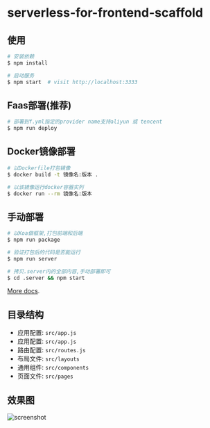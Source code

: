 # serverless-for-frontend-scaffold

## 使用

```bash
# 安装依赖
$ npm install

# 启动服务
$ npm start  # visit http://localhost:3333
```

## Faas部署(推荐)

```bash
# 部署到f.yml指定的provider name支持aliyun 或 tencent
$ npm run deploy
```

## Docker镜像部署

```bash
# 以Dockerfile打包镜像
$ docker build -t 镜像名:版本 .

# 以该镜像运行docker容器实列
$ docker run --rm 镜像名:版本
```

## 手动部署

```bash
# 以Koa做框架,打包前端和后端
$ npm run package

# 验证打包后的代码是否能运行
$ npm run server

# 拷贝.server内的全部内容,手动部署即可
$ cd .server && npm start
```

[More docs](https://ice.work/docs/guide/advance/faas).

## 目录结构

- 应用配置: `src/app.js`
- 应用配置: `src/app.js`
- 路由配置: `src/routes.js`
- 布局文件: `src/layouts`
- 通用组件: `src/components`
- 页面文件: `src/pages`

## 效果图

![screenshot](https://github.com/xuybin/serverless-for-frontend-scaffold/blob/master/screenshot.png)
